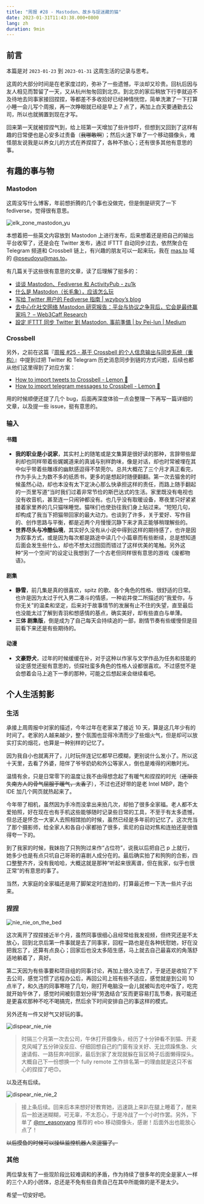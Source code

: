 ```yaml
---
title: "周报 #28 - Mastodon、故乡与捉迷藏的猫"
date: 2023-01-31T11:43:38.000+0800
lang: zh
duration: 9min
---
```




## 前言

本篇是对 `2023-01-23` 到 `2023-01-31` 这周生活的记录与思考。

这周的大部分时间是在老家度过的，弥补了一些遗憾，平淡却又珍贵。回杭后因与友人相见而暂留了一天，又从杭州匆匆回到北京。到北京的家后稍放下行李就迫不及待地去同事家接回捏捏，等都差不多收拾好已经神情恍惚，简单洗漱了一下打算小睡一会儿写个周报，再一次睁眼就已经是早上 7 点了，再加上白天要通勤去公司，所以也就搁置到现在才写。

回来第一天就被捏捏气到，给上班第一天增加了些许惊吓，但想到又回到了这样有趣的日常便也是心安多过责备（~~我哪敢啊~~）；然后火速下单了一个移动摄像头，难怪朋友说我是以养女儿的方式在养捏捏了，各种不放心；还有很多其他有意思的事。

## 有趣的事与物

### Mastodon

这周没写什么博客，年前想折腾的几个事也没做完，但是倒是研究了一下 fediverse，觉得很有意思。

![elk_zone_mastodon_yu](https://image.pseudoyu.com/images/elk_zone_mastodon_yu.png)

本想着把一些英文内容放到 Mastodon 上进行发布，后来想着还是把自己的输出平台收窄了，还是会在 Twitter 发布，通过 IFTTT 自动同步过去，依然聚合在 Telegram 频道和 Crossbell 链上，有兴趣的朋友可以一起来玩，我在 [mas.to](https://mas.to/) 域的 [@pseudoyu@mas.to](https://mas.to/@pseudoyu)。

有几篇关于这些很有意思的文章，读了后理解了挺多的：

- [谈谈 Mastodon、Fediverse 和 ActivityPub - zu1k](https://zu1k.com/posts/tutorials/p2p/fediverse/)
- [什么是 Mastodon（长毛象），应该怎么玩](https://limboy.me/posts/mastodon/)
- [写给 Twitter 用户的 Fediverse 指南 | wzyboy’s blog](https://wzyboy.im/post/1513.html)
- [去中心化社交网络 Mastodon 研究报告：平台与协议之争背后，它会是最终赢家吗？ – Web3Caff Research](https://research.web3caff.com/zh/archives/6024)
- [設定 IFTTT 同步 Twitter 到 Mastodon. 事前準備 | by Pei-lun | Medium](https://medium.com/@PeiLun/%E8%A8%AD%E5%AE%9A-ifttt-%E5%90%8C%E6%AD%A5-twitter-%E5%88%B0-mastodon-1010ee3798bb)

### Crossbell

另外，之前在这篇『[周报 #25 - 基于 Crossbell 的个人信息输出与同步系统（重构）](https://www.pseudoyu.com/zh/2023/01/09/weekly_review_20230109/)』中提到过把 Twitter 和 Telegram 历史消息同步到链的方式问题，后续也都从他们这里得到了对应方案：

- [How to import tweets to Crossbell - Lemon 🍋](https://lc499.xlog.app/twitter-to-crossbell)
- [How to import telegram messages to Crossbell - Lemon 🍋](https://lc499.xlog.app/telegram-to-crossbell)

用的时候顺便还提了几个 bug，后面再深度体验一点会整理一下再写一篇详细的文章，以及提一些 issue，挺有意思的。

### 输入

#### 书籍

- **我的职业是小说家**，其实村上的随笔或是文集算是很好读的那种，言辞带些犀利却也同样带着些娓娓道来的真诚与别样韵味，像是对话，却也时常被埋在其中似乎带着些雕琢的幽默感逗得不禁莞尔。总共大概花了三个月才真正看完，作为手头上为数不多的纸质书，更多的是想起时随便翻翻。第一次去猫舍的时候虽然心动，却也本没有太下定决心那么快承担这样的责任，而路上随手翻起的一页里写道“当时我们过着非常节俭的斯巴达式的生活。家里既没有电视也没有收音机，甚至连一只闹钟都没有。也几乎没有取暖设备，寒夜里只好紧紧搂着家里养的几只猫咪睡觉。猫咪们也使劲往我们身上贴过来。“短短几句，却构成了我当下把猫带回家的最大动力。也谈到了许多，关于爱好、写作目的、创作思路与平衡，都是近两个月慢慢沉静下来才真正能够稍理解些的。
- **世界尽头与冷酷仙境**，其实好久没有从小说中得到这样的期待感了，也许是因为叙事方式，或是因为每次都是路途中读几个小篇章而有些断续，总是想知道后面会发生些什么，却也不想太过囫囵而错过了这样优美的笔触。另外这种“另一个空间”的设定让我想到了一个古老但同样很有意思的游戏《废都物语》。

#### 剧集

- **静雪**，前几集是真的很喜欢，spitz 的歌、各个角色的性格、很舒适的日常。也许是因为太过于代入男二凑斗的情感，一种岩井俊二所描述的“我爱你，与你无关”的温柔和坚定，后来对于故事情节的发展有止不住的失望，直至最后也没能太过了解到青羽和想感情的基点，确实美好，却有些直白与单薄。
- **三体 剧集版**，倒是成为了自己每天会持续追的一部，剧情节奏有些缓慢但是目前看下来还是有些期待的。

#### 动漫

- **文豪野犬**，过年的时候缓缓在补，对于这种以作家与文学作品为任务和技能的设定感觉还挺有意思的，侦探社蛮多角色的性格人设都很喜欢。不过感觉不是会想着会马上追下一季的那种，可能之后想起来会继续看吧。

## 个人生活剪影

### 生活

承接上周周报中对家的描述，今年过年在老家呆了接近 10 天，算是这几年少有的时间了。老家的人越来越少，整个氛围也显得冷清而少了些烟火气，但是却可以放实打实的烟花，也算是一种别样的记忆了。

因为我自小也就离开了，儿时玩伴连记忆都早已模糊，更别说什么发小了。所以这十天里，去看了外婆，陪伴了爷爷奶奶和外公等家人，倒也是难得的闲散时光。

温情有余，只是日常零下的温度让我不由得想念起了有暖气和捏捏的时光（~~逐渐丧失南方人的骨气屈服于暖气，太香了~~），不过也还好带的是老 Intel MBP，跑个 IDE 加几个网页就热起来了。

今年带了相机，虽然因为手冷而没拿出来拍几次，却拍了很多全家福。老人都不太爱拍照，好在现在也有手机这些能够随时记录些日常的工具，不至于有太多遗憾，但总还是怀念一大家人去照相馆拍的时候，虽然已经是多年前的记忆了。这次充当了那个摄影师，给全家人和各自小家都拍了很多，索尼的自动对焦和连拍还是很值得夸一下的。

到了我家的时候，我妹抱了只狗狗过来作“占位符”，说我以后把自己 p 上就行，她多少也是有点只坑自己哥哥的喜剧人成分在的。最后确实拍了和狗狗的合影，四口整整齐齐，没有我哈哈，大概这就是那种“听起来很离谱，但在我家，似乎也很正常”的有意思的事了。

当然，大家庭的全家福还是用了脚架定时连拍的，打算最近修一下洗一些片子出来。

### 捏捏

![nie_nie_on_the_bed](https://image.pseudoyu.com/images/nie_nie_on_the_bed.jpg)

这次离开了捏捏接近半个月，虽然同事很细心且经常给我发视频，但终究还是不太放心，回到北京后第一件事就是去了同事家，回程一路也是在各种抚慰她，好在没把我忘了，还算有点良心；回家后也没太多陌生感，马上就去自己最喜欢的角落舒适地躺着了，真好。

第二天因为有些事要和项目组的同事讨论，再加上很久没去了，于是还是收拾了下去公司，感觉习惯了远程办公后，再回公司上班有些不适应，感觉就是到公司 10 点半了，和久违的同事寒暄了几句，刚打开电脑没一会儿就被叫去吃中饭了，吃完就开始午休了，感觉时间被刻意划分得“劳逸结合”反而更容易打乱节奏，我可能还是更喜欢那种不吃不喝搞完，然后余下时间安排自己的事这样的模式。

另外还有一件又好气又好玩的事。

![dispear_nie_nie](https://image.pseudoyu.com/images/dispear_nie_nie.png)

> 时隔三个月第一次去公司，午休打开摄像头，经历了十分钟看不到猫、开麦克风喊了五分钟没反应、仔细回想自己的门窗有没关好、无比烦躁焦急、火速请假、一路狂奔冲回家，最后到家了发现就躲在盲区椅子后面懒得探头。大概自己下一份想换一个 fully remote 工作排名第一的理由就是这只不省心的捏捏了吧🙃。

以及还有后续。

![dispear_nie_nie_2](https://image.pseudoyu.com/images/dispear_nie_nie_2.png)

> 接上条后续。回来后本来想好好教育她，迅速跳上来趴在腿上睡着了，醒来后一脸迷迷糊糊，可无辜，不太忍心，于是冷战了一个小时作罢。另外，下单了 [@mr_easonyang](https://twitter.com/mr_easonyang) 推荐的 ebo 移动摄像头，感谢！后面外出也能放心点了！

~~以后摸鱼的时候可以操纵监控机器人来逗猫了。~~

### 其他

两位挚友有了一些现阶段比较难调和的矛盾，作为持续了很多年的完全是家人一样的三个人的小团体，总还是不免有些自责自己在其中所能做的是不是太少。

希望一切安好吧。
